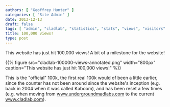 ```yaml
---
authors: [ "Geoffrey Hunter" ]
categories: [ "Site Admin" ]
date: 2013-12-13
draft: false
tags: [ "admin", "cladlab", "statistics", "stats", "views", "visitors" ]
title: 100,000 views!
type: post
---
```


This website has just hit 100,000 views! A bit of a milestone for the website!

{{% figure src="cladlab-100000-views-annotated.png" width="800px" caption="This website has just hit 100,000 views!" %}}

This is the "official" 100k, the first real 100k would of been a little earlier, since the counter has not been around since the website's inception (e.g. back in 2004 when it was called Kaboom), and has been reset a few times (e.g. when moving from www.undergroundmadlabs.com to the current www.cladlab.com).
